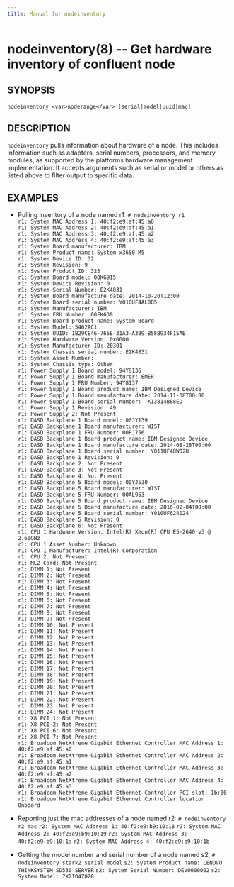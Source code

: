 ```yaml
---
title: Manual for nodeinventory
---
```


nodeinventory(8) -- Get hardware inventory of confluent node
===============================================================

## SYNOPSIS

`nodeinventory <var>noderange</var> [serial|model|uuid|mac]`

## DESCRIPTION

`nodeinventory` pulls information about hardware of a node.  This includes 
information such as adapters, serial numbers, processors, and memory modules,
as supported by the platforms hardware management implementation.  It accepts
arguments such as serial or model or others as listed above to filter
output to specific data.

## EXAMPLES

* Pulling inventory of a node named r1:
  `# nodeinventory r1`   
  `r1: System MAC Address 1: 40:f2:e9:af:45:a0`   
  `r1: System MAC Address 2: 40:f2:e9:af:45:a1`   
  `r1: System MAC Address 3: 40:f2:e9:af:45:a2`   
  `r1: System MAC Address 4: 40:f2:e9:af:45:a3`   
  `r1: System Board manufacturer: IBM`   
  `r1: System Product name: System x3650 M5`   
  `r1: System Device ID: 32`   
  `r1: System Revision: 9`   
  `r1: System Product ID: 323`   
  `r1: System Board model: 00KG915`   
  `r1: System Device Revision: 0`   
  `r1: System Serial Number: E2K4831`   
  `r1: System Board manufacture date: 2014-10-20T12:00`   
  `r1: System Board serial number: Y010UF4AL0B5`   
  `r1: System Manufacturer: IBM`   
  `r1: System FRU Number: 00FK639`   
  `r1: System Board product name: System Board`   
  `r1: System Model: 5462AC1`   
  `r1: System UUID: 1B29CE46-765E-31A3-A3B9-B5FB934F15AB`   
  `r1: System Hardware Version: 0x0000`   
  `r1: System Manufacturer ID: 20301`   
  `r1: System Chassis serial number: E2K4831`   
  `r1: System Asset Number: `   
  `r1: System Chassis type: Other`   
  `r1: Power Supply 1 Board model: 94Y8136`   
  `r1: Power Supply 1 Board manufacturer: EMER`   
  `r1: Power Supply 1 FRU Number: 94Y8137`   
  `r1: Power Supply 1 Board product name: IBM Designed Device`   
  `r1: Power Supply 1 Board manufacture date: 2014-11-08T00:00`   
  `r1: Power Supply 1 Board serial number:  K13814B88ED`   
  `r1: Power Supply 1 Revision: 49`   
  `r1: Power Supply 2: Not Present`   
  `r1: DASD Backplane 1 Board model: 00JY139`   
  `r1: DASD Backplane 1 Board manufacturer: WIST`   
  `r1: DASD Backplane 1 FRU Number: 00FJ756`   
  `r1: DASD Backplane 1 Board product name: IBM Designed Device`   
  `r1: DASD Backplane 1 Board manufacture date: 2014-08-28T00:00`   
  `r1: DASD Backplane 1 Board serial number: Y011UF48W02U`   
  `r1: DASD Backplane 1 Revision: 0`   
  `r1: DASD Backplane 2: Not Present`   
  `r1: DASD Backplane 3: Not Present`   
  `r1: DASD Backplane 4: Not Present`   
  `r1: DASD Backplane 5 Board model: 00YJ530`   
  `r1: DASD Backplane 5 Board manufacturer: WIST`   
  `r1: DASD Backplane 5 FRU Number: 00AL953`   
  `r1: DASD Backplane 5 Board product name: IBM Designed Device`   
  `r1: DASD Backplane 5 Board manufacture date: 2016-02-04T00:00`   
  `r1: DASD Backplane 5 Board serial number: Y010UF624024`   
  `r1: DASD Backplane 5 Revision: 0`   
  `r1: DASD Backplane 6: Not Present`   
  `r1: CPU 1 Hardware Version: Intel(R) Xeon(R) CPU E5-2640 v3 @ 2.60GHz`   
  `r1: CPU 1 Asset Number: Unknown`   
  `r1: CPU 1 Manufacturer: Intel(R) Corporation`   
  `r1: CPU 2: Not Present`   
  `r1: ML2 Card: Not Present`   
  `r1: DIMM 1: Not Present`   
  `r1: DIMM 2: Not Present`   
  `r1: DIMM 3: Not Present`   
  `r1: DIMM 4: Not Present`   
  `r1: DIMM 5: Not Present`   
  `r1: DIMM 6: Not Present`   
  `r1: DIMM 7: Not Present`   
  `r1: DIMM 8: Not Present`   
  `r1: DIMM 9: Not Present`   
  `r1: DIMM 10: Not Present`   
  `r1: DIMM 11: Not Present`   
  `r1: DIMM 12: Not Present`   
  `r1: DIMM 13: Not Present`   
  `r1: DIMM 14: Not Present`   
  `r1: DIMM 15: Not Present`   
  `r1: DIMM 16: Not Present`   
  `r1: DIMM 17: Not Present`   
  `r1: DIMM 18: Not Present`   
  `r1: DIMM 19: Not Present`   
  `r1: DIMM 20: Not Present`   
  `r1: DIMM 21: Not Present`   
  `r1: DIMM 22: Not Present`   
  `r1: DIMM 23: Not Present`   
  `r1: DIMM 24: Not Present`   
  `r1: X8 PCI 1: Not Present`   
  `r1: X8 PCI 2: Not Present`   
  `r1: X8 PCI 6: Not Present`   
  `r1: X8 PCI 7: Not Present`   
  `r1: Broadcom NetXtreme Gigabit Ethernet Controller MAC Address 1: 40:f2:e9:af:45:a0`   
  `r1: Broadcom NetXtreme Gigabit Ethernet Controller MAC Address 2: 40:f2:e9:af:45:a1`   
  `r1: Broadcom NetXtreme Gigabit Ethernet Controller MAC Address 3: 40:f2:e9:af:45:a2`   
  `r1: Broadcom NetXtreme Gigabit Ethernet Controller MAC Address 4: 40:f2:e9:af:45:a3`   
  `r1: Broadcom NetXtreme Gigabit Ethernet Controller PCI slot: 1b:00`   
  `r1: Broadcom NetXtreme Gigabit Ethernet Controller location: Onboard`   

* Reporting just the mac addresses of a node named r2:
  `# nodeinventory r2 mac`
  `r2: System MAC Address 1: 40:f2:e9:b9:10:18`
  `r2: System MAC Address 2: 40:f2:e9:b9:10:19`
  `r2: System MAC Address 3: 40:f2:e9:b9:10:1a`
  `r2: System MAC Address 4: 40:f2:e9:b9:10:1b`

* Getting the model number and serial number of a node named s2:
  `# nodeinventory stark2 serial model`
  `s2: System Product name: LENOVO THINKSYSTEM SD530 SERVER`
  `s2: System Serial Number: DEV0000002`
  `s2: System Model: 7X2104Z028`


[SYNOPSIS]: #SYNOPSIS "SYNOPSIS"
[DESCRIPTION]: #DESCRIPTION "DESCRIPTION"
[EXAMPLES]: #EXAMPLES "EXAMPLES"


[collate(1)]: collate.html
[collective(1)]: collective.html
[confetty(8)]: confetty.html
[confluent2hosts(8)]: confluent2hosts.html
[confluentdbutil(8)]: confluentdbutil.html
[confluent(8)]: confluent.html
[l2traceroute(8)]: l2traceroute.html
[nodeapply(8)]: nodeapply.html
[nodeattribexpressions(5)]: nodeattribexpressions.html
[nodeattrib(8)]: nodeattrib.html
[nodebmcpassword(8)]: nodebmcpassword.html
[nodebmcreset(8)]: nodebmcreset.html
[nodeboot(8)]: nodeboot.html
[nodeconfig(8)]: nodeconfig.html
[nodeconsole(8)]: nodeconsole.html
[nodedefine(8)]: nodedefine.html
[nodedeploy(8)]: nodedeploy.html
[nodediscover(8)]: nodediscover.html
[nodeeventlog(8)]: nodeeventlog.html
[nodefirmware(8)]: nodefirmware.html
[nodegroupattrib(8)]: nodegroupattrib.html
[nodegroupdefine(8)]: nodegroupdefine.html
[nodegrouplist(8)]: nodegrouplist.html
[nodegroupremove(8)]: nodegroupremove.html
[nodehealth(8)]: nodehealth.html
[nodeidentify(8)]: nodeidentify.html
[nodeinventory(8)]: nodeinventory.html
[nodelicense(8)]: nodelicense.html
[nodelist(8)]: nodelist.html
[nodemedia(8)]: nodemedia.html
[nodeping(8)]: nodeping.html
[nodepower(8)]: nodepower.html
[noderange(5)]: noderange.html
[noderemove(8)]: noderemove.html
[nodereseat(8)]: nodereseat.html
[nodersync(8)]: nodersync.html
[noderun(8)]: noderun.html
[nodesensors(8)]: nodesensors.html
[nodesetboot(8)]: nodesetboot.html
[nodeshell(8)]: nodeshell.html
[nodestorage(8)]: nodestorage.html
[nodesupport(8)]: nodesupport.html
[osdeploy(8)]: osdeploy.html
[stats(8)]: stats.html
